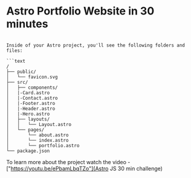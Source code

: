 # Astro Portfolio Website in 30 minutes
```## 🚀 Project Structure

Inside of your Astro project, you'll see the following folders and files:

```text
/
├── public/
│   └── favicon.svg
├── src/
│   ├── components/
│   |-Card.astro
│   |-Contact.astro
│   |-Footer.astro
│   |-Header.astro
│   |-Hero.astro
│   ├── layouts/
│   │   └── Layout.astro
│   └── pages/
│       └── about.astro
│       └── index.astro
│       └── portfolio.astro
└── package.json
```

To learn more about the project watch the video - ["https://youtu.be/ePbamLbqTZo"](Astro JS 30 min challenge)